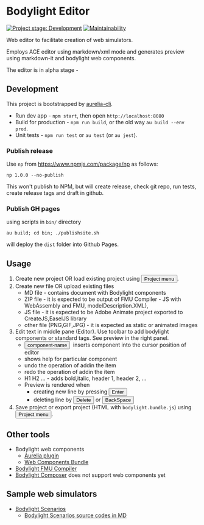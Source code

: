 
# Bodylight Editor
 [![Project stage: Development][project-stage-badge: Development]][project-stage-page]
 [![Maintainability](https://api.codeclimate.com/v1/badges/0a7ac9f1accae9cacd33/maintainability)](https://codeclimate.com/github/creative-connections/Bodylight-Editor/maintainability)

[project-stage-badge: Development]: https://img.shields.io/badge/Project%20Stage-Development-yellowgreen.svg
[project-stage-page]: https://blog.pother.ca/project-stages/

Web editor to facilitate creation of web simulators. 

Employs ACE editor using markdown/xml mode and generates preview using markdown-it and bodylight web components.

The editor is in alpha stage - 
 

## Development
This project is bootstrapped by [aurelia-cli](https://github.com/aurelia/cli).

  * Run dev app - `npm start`, then open `http://localhost:8080`
  * Build for production - `npm run build`, or the old way `au build --env prod`.
  * Unit tests - `npm run test` or `au test` (or `au jest`).
### Publish release 
Use `np` from https://www.npmjs.com/package/np as follows:

`np 1.0.0 --no-publish` 

This won't publish to NPM, but will create release, check git repo, run tests, create release tags and draft in github.

### Publish GH pages
using scripts in `bin/` directory

`au build; cd bin; ./publishsite.sh`

will deploy the `dist` folder into Github Pages.
 
## Usage
1) Create new project OR load existing project using <button class="w3-button w3-bar-item w3-theme-l4"><i class="fa fa-bars"></i> Project menu</button>.
2) Create new file OR upload existing files 
    * MD file - contains document with Bodylight components
    * ZIP file - it is expected to be output of FMU Compiler - JS with WebAssembly and FMU, modelDescription.XML), 
    * JS file - it is expected to be Adobe Animate project exported to CreateJS,EaselJS library
    * other file (PNG,GIF,JPG) - it is expected as static or animated images
3) Edit text in middle pane (Editor). Use toolbar to add bodylight components or standard tags. See preview in the right panel.
   * <button class="w3-padding-4 w3-border w3-round w3-theme-l4" style="margin-right:4px">component-name</button> inserts component into the cursor position of editor
   * <i class="fa fa-question-circle"></i> shows help for particular component  
   * <i class="fa fa-undo"></i> undo the operation of addin the item
   * <i class="fa fa-repeat"></i> redo the operation of addin the item
   * <i class="fa fa-bold fa-italic"></i>H1 H2 ... - adds bold,italic, header 1, header 2, ...
   * Preview is rendered when 
     * creating new line by pressing <button>Enter</button> 
     * deleting line by <button>Delete</button> or <button>BackSpace</button> 
4) Save project or export project (HTML with `bodylight.bundle.js`) using <button class="w3-button w3-bar-item w3-theme-l4"><i class="fa fa-bars"></i> Project menu</button>.

## Other tools
  * Bodylight web components 
    * [Aurelia plugin](https://github.com/creative-connections/aurelia-bodylight-plugin)
    * [Web Components Bundle](https://github.com/creative-connections/Bodylight.js-Components)
  * [Bodylight FMU Compiler](https://github.com/creative-connections/Bodylight.js-FMU-Compiler)
  * [Bodylight Composer](https://github.com/creative-connections/Bodylight.js-Composer) does not support web components yet

## Sample web simulators
  
  * [Bodylight Scenarios](https://bodylight.physiome.cz/Bodylight-Scenarios/)
    * [Bodylight Scenarios source codes in MD](https://github.com/creative-connections/Bodylight-Scenarios/)  
  
